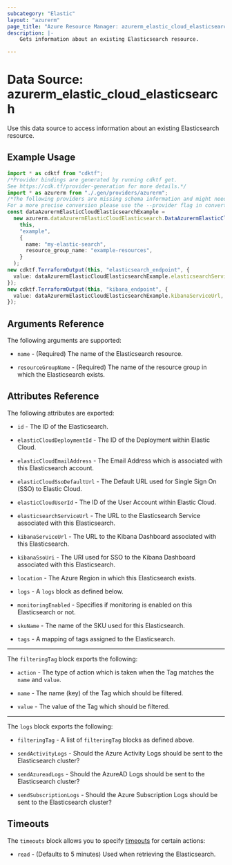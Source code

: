 ```yaml
---
subcategory: "Elastic"
layout: "azurerm"
page_title: "Azure Resource Manager: azurerm_elastic_cloud_elasticsearch"
description: |- 
    Gets information about an existing Elasticsearch resource.

---
```


# Data Source: azurerm\_elastic\_cloud\_elasticsearch

Use this data source to access information about an existing Elasticsearch resource.

## Example Usage

```typescript
import * as cdktf from "cdktf";
/*Provider bindings are generated by running cdktf get.
See https://cdk.tf/provider-generation for more details.*/
import * as azurerm from "./.gen/providers/azurerm";
/*The following providers are missing schema information and might need manual adjustments to synthesize correctly: azurerm.
For a more precise conversion please use the --provider flag in convert.*/
const dataAzurermElasticCloudElasticsearchExample =
  new azurerm.dataAzurermElasticCloudElasticsearch.DataAzurermElasticCloudElasticsearch(
    this,
    "example",
    {
      name: "my-elastic-search",
      resource_group_name: "example-resources",
    }
  );
new cdktf.TerraformOutput(this, "elasticsearch_endpoint", {
  value: dataAzurermElasticCloudElasticsearchExample.elasticsearchServiceUrl,
});
new cdktf.TerraformOutput(this, "kibana_endpoint", {
  value: dataAzurermElasticCloudElasticsearchExample.kibanaServiceUrl,
});

```

## Arguments Reference

The following arguments are supported:

*   `name` - (Required) The name of the Elasticsearch resource.

*   `resourceGroupName` - (Required) The name of the resource group in which the Elasticsearch exists.

## Attributes Reference

The following attributes are exported:

*   `id` - The ID of the Elasticsearch.

*   `elasticCloudDeploymentId` - The ID of the Deployment within Elastic Cloud.

*   `elasticCloudEmailAddress` - The Email Address which is associated with this Elasticsearch account.

*   `elasticCloudSsoDefaultUrl` - The Default URL used for Single Sign On (SSO) to Elastic Cloud.

*   `elasticCloudUserId` - The ID of the User Account within Elastic Cloud.

*   `elasticsearchServiceUrl` - The URL to the Elasticsearch Service associated with this Elasticsearch.

*   `kibanaServiceUrl` - The URL to the Kibana Dashboard associated with this Elasticsearch.

*   `kibanaSsoUri` - The URI used for SSO to the Kibana Dashboard associated with this Elasticsearch.

*   `location` - The Azure Region in which this Elasticsearch exists.

*   `logs` - A `logs` block as defined below.

*   `monitoringEnabled` - Specifies if monitoring is enabled on this Elasticsearch or not.

*   `skuName` - The name of the SKU used for this Elasticsearch.

*   `tags` - A mapping of tags assigned to the Elasticsearch.

***

The `filteringTag` block exports the following:

*   `action` - The type of action which is taken when the Tag matches the `name` and `value`.

*   `name` - The name (key) of the Tag which should be filtered.

*   `value` - The value of the Tag which should be filtered.

***

The `logs` block exports the following:

*   `filteringTag` - A list of `filteringTag` blocks as defined above.

*   `sendActivityLogs` - Should the Azure Activity Logs should be sent to the Elasticsearch cluster?

*   `sendAzureadLogs` - Should the AzureAD Logs should be sent to the Elasticsearch cluster?

*   `sendSubscriptionLogs` - Should the Azure Subscription Logs should be sent to the Elasticsearch cluster?

## Timeouts

The `timeouts` block allows you to specify [timeouts](https://www.terraform.io/language/resources/syntax#operation-timeouts) for certain actions:

* `read` - (Defaults to 5 minutes) Used when retrieving the Elasticsearch.
